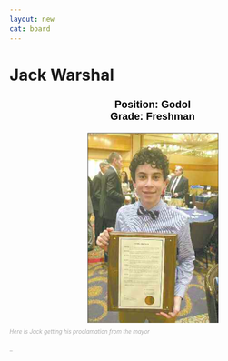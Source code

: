 ```yaml
---
layout: new
cat: board
---
```


<style>

h2 {
font-size: 18px;
color: Black;
font-family: Arial;
text-align: center;
}

  .caption {
    color: #ABABAB;
    font-style: italic;
    align: center;
    font-size: .7em;
    margin: 0px;
  }
</style>


# Jack Warshal
<h2> Position: Godol <br>
Grade: Freshman </h2>
<div class="maintext">
</div>
<div class="caption">
<img style="margin:auto; display:block;" src="JackDay.png">
<p>Here is Jack getting his proclamation from the mayor</p>
</div><br>
<p style="font-size:0.08em">Little Bitch</p>
